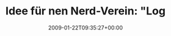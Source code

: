 ---
retweeted: false
source: <a href="http://twitter.com" rel="nofollow">Twitter Web Client</a>
entities:
  hashtags:
  - text: gehirnstuerm
    indices:
    - '40'
    - '53'
  symbols: []
  user_mentions: []
  urls: []
display_text_range:
- '0'
- '53'
favorite_count: '0'
id_str: '1138687910'
truncated: false
retweet_count: '0'
id: '1138687910'
created_at: Thu Jan 22 09:35:27 +0000 2009
favorited: false
full_text: 'Idee für nen Nerd-Verein: "Log Leipzig" #gehirnstuerm'
lang: de
tags:
- gehirnstuerm
- pesos:twitter
date: '2009-01-22T09:35:27+00:00'
src: https://twitter.com/bascht/status/1138687910
original_url: https://twitter.com/bascht/status/1138687910
type: twitter_tweet
text: 'Idee für nen Nerd-Verein: "Log Leipzig" #gehirnstuerm'
title: 'Idee für nen Nerd-Verein: "Log '

---